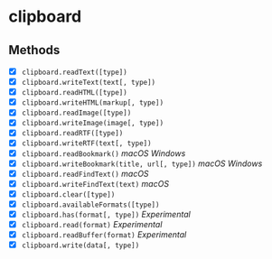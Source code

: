 # clipboard

## Methods

- [x] `clipboard.readText([type])`
- [x] `clipboard.writeText(text[, type])`
- [x] `clipboard.readHTML([type])`
- [x] `clipboard.writeHTML(markup[, type])`
- [x] `clipboard.readImage([type])`
- [x] `clipboard.writeImage(image[, type])`
- [x] `clipboard.readRTF([type])`
- [x] `clipboard.writeRTF(text[, type])`
- [x] `clipboard.readBookmark()` _macOS_ _Windows_
- [x] `clipboard.writeBookmark(title, url[, type])` _macOS_ _Windows_
- [x] `clipboard.readFindText()` _macOS_
- [x] `clipboard.writeFindText(text)` _macOS_
- [x] `clipboard.clear([type])`
- [x] `clipboard.availableFormats([type])`
- [x] `clipboard.has(format[, type])` _Experimental_
- [x] `clipboard.read(format)` _Experimental_
- [x] `clipboard.readBuffer(format)` _Experimental_
- [x] `clipboard.write(data[, type])`
